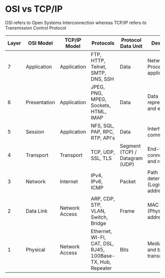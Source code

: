 # OSI vs TCP/IP

OSI refers to Open Systems Interconnection whereas TCP/IP refers to Transmission Control Protocol

| Layer | OSI Model | TCP/IP Model | Protocols | Protocol Data Unit | Description |
|---|---|---|---|---|---|
| 7 | Application | Application | FTP, HTTP, Telnet, SMTP, DNS, SSH | Data | Network Process to application |
| 6 | Presentation | Application | JPEG, PNG, MPEG, Sockets, HTML, IMAP | Data | Data representation and encryption |
| 5 | Session | Application | NFS, SQL, PAP, RPC, RTP, API's | Data | Interhost communication |
| 4 | Transport | Transport | TCP, UDP, SSL, TLS | Segment (TCP) / Datagram (UDP) | End-to-end connection and reliability |
| 3 | Network | Internet | IPv4, IPv6, ICMP | Packet | Path determination (Logical addressing) |
| 2 | Data Link | Network Access | ARP, CDP, STP, VLAN, Switch, Bridge | Frame | MAC and LLC (Physical addressing) |
| 1 | Physical | Network Access | Ethernet, WI-FI, CAT, DSL, RJ45, 100Base-TX, Hub, Repeater | Bits | Media, signal and binary transmission |